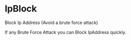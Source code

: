 # IpBlock
Block Ip Address (Avoid a brute force attack)

If any Brute Force Attack you can Block IpAddress quickly. 
